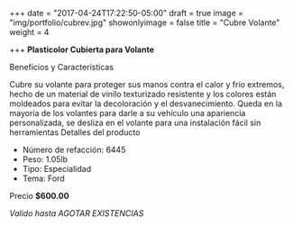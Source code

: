 +++
date = "2017-04-24T17:22:50-05:00"
draft = true
image = "img/portfolio/cubrev.jpg"
showonlyimage = false
title = "Cubre Volante"
weight = 4

+++
**Plasticolor Cubierta para Volante**

<!--more-->
Beneficios y Características

Cubre su volante para proteger sus manos contra el calor y frío extremos, hecho de un material de vinilo texturizado resistente y los colores están moldeados para evitar la decoloración y el desvanecimiento. Queda en la mayoría de los volantes para darle a su vehículo una apariencia personalizada, se desliza en el volante para una instalación fácil sin herramientas
Detalles del producto

* Número de refacción:	6445
* Peso:					1.05lb
* Tipo:					Especialidad
* Tema:					Ford

Precio **$600.00**	

*Valido hasta AGOTAR EXISTENCIAS*